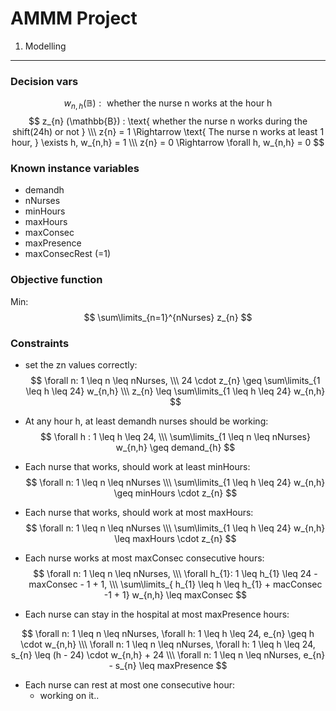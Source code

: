 AMMM Project
=============


1. Modelling
---------


### Decision vars


$$ w_{n,h} (\mathbb{B})  : \text{ whether the nurse n works at the hour h }  $$
$$ z_{n} (\mathbb{B})  : \text{ whether the nurse n works during the shift(24h) or not } \\\ z{n} = 1  \Rightarrow \text{ The nurse n works at least 1 hour, } \exists h, w_{n,h} = 1 \\\ z{n} = 0 \Rightarrow \forall h, w_{n,h} = 0 $$

### Known instance variables

* demandh
* nNurses
* minHours
* maxHours
* maxConsec
* maxPresence
* maxConsecRest (=1)

### Objective function

Min: $$ \sum\limits_{n=1}^{nNurses} z_{n}  $$

### Constraints

* set the zn values correctly:
$$  \forall n: 1 \leq n \leq nNurses,  \\\
	24 \cdot z_{n}  \geq \sum\limits_{1 \leq h \leq 24} w_{n,h} \\\
   z_{n} \leq \sum\limits_{1 \leq h \leq 24} w_{n,h}
$$

* At any hour h, at least demandh nurses should be working:
$$ \forall h : 1 \leq h \leq 24, \\\
 \sum\limits_{1 \leq n \leq nNurses} w_{n,h} \geq demand_{h}
$$

* Each nurse that works, should work at least minHours:
$$ \forall n: 1 \leq n \leq nNurses \\\
	\sum\limits_{1 \leq h \leq 24} w_{n,h} \geq minHours \cdot z_{n}
$$

* Each nurse that works, should work at most maxHours:
$$ \forall n: 1 \leq n \leq nNurses \\\
	\sum\limits_{1 \leq h \leq 24} w_{n,h} \leq maxHours \cdot z_{n}
$$

* Each nurse works at most maxConsec consecutive hours:
$$	\forall n:  1 \leq n \leq nNurses, \\\
	\forall h_{1}:  1 \leq h_{1} \leq 24 - maxConsec - 1 + 1, \\\
	\sum\limits_{ h_{1} \leq h \leq h_{1} + macConsec -1 + 1} w_{n,h} \leq maxConsec $$

* Each nurse can stay in the hospital at most maxPresence hours:

$$  \forall n:  1 \leq n \leq nNurses, \forall h: 1 \leq h \leq 24, e_{n} \geq h \cdot w_{n,h} \\\ 
 \forall n:  1 \leq n \leq nNurses, \forall h: 1 \leq h \leq 24, s_{n} \leq (h - 24) \cdot w_{n,h} + 24 \\\
  \forall n:  1 \leq n \leq nNurses, e_{n} - s_{n}  \leq maxPresence $$

* Each nurse can rest at most one consecutive hour:
	* working on it..